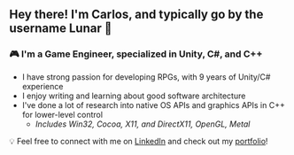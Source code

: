 ## Hey there! I'm Carlos, and typically go by the username Lunar 🌙

### 🎮 I'm a Game Engineer, specialized in Unity, C#, and C++
- I have strong passion for developing RPGs, with 9 years of Unity/C# experience
- I enjoy writing and learning about good software architecture
- I've done a lot of research into native OS APIs and graphics APIs in C++ for lower-level control
    - _Includes Win32, Cocoa, X11, and DirectX11, OpenGL, Metal_

💡 Feel free to connect with me on [LinkedIn][linkedin] and check out my [portfolio][portfolio]!

[portfolio]: https://behance.net/carlos_dalomba
[linkedin]: https://linkedin.com/in/carlos-dalomba
